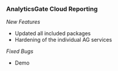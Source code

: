 ### AnalyticsGate Cloud Reporting

*New Features*
- Updated all included packages
- Hardening of the individual AG services

*Fixed Bugs*
- Demo
